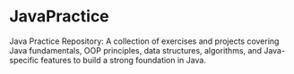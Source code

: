 # JavaPractice
Java Practice Repository: A collection of exercises and projects covering Java fundamentals, OOP principles, data structures, algorithms, and Java-specific features to build a strong foundation in Java.
